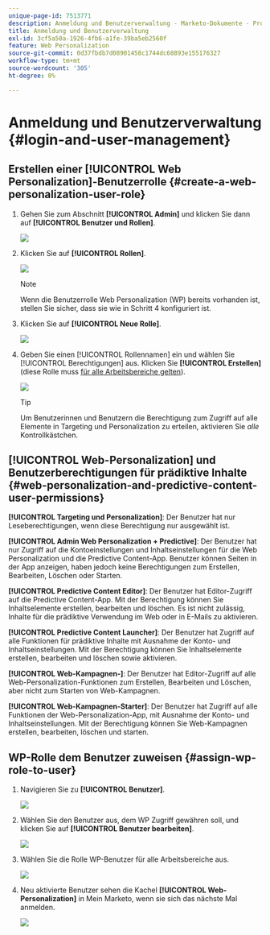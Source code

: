 ```yaml
---
unique-page-id: 7513771
description: Anmeldung und Benutzerverwaltung - Marketo-Dokumente - Produktdokumentation
title: Anmeldung und Benutzerverwaltung
exl-id: 3cf5a50a-1926-4fb6-a1fe-39ba5eb2560f
feature: Web Personalization
source-git-commit: 0d37fbdb7d08901458c1744dc68893e155176327
workflow-type: tm+mt
source-wordcount: '305'
ht-degree: 0%

---
```


# Anmeldung und Benutzerverwaltung {#login-and-user-management}

## Erstellen einer [!UICONTROL Web Personalization]-Benutzerrolle {#create-a-web-personalization-user-role}

1. Gehen Sie zum Abschnitt **[!UICONTROL Admin]** und klicken Sie dann auf **[!UICONTROL Benutzer und Rollen]**.

   ![](assets/image2015-4-28-19-3a50-3a49.png)

1. Klicken Sie auf **[!UICONTROL Rollen]**.

   ![](assets/image2015-4-28-19-3a57-3a58.png)

   >[!NOTE]
   >
   >Wenn die Benutzerrolle Web Personalization (WP) bereits vorhanden ist, stellen Sie sicher, dass sie wie in Schritt 4 konfiguriert ist.

1. Klicken Sie auf **[!UICONTROL Neue Rolle]**.

   ![](assets/three-1.png)

1. Geben Sie einen [!UICONTROL Rollennamen] ein und wählen Sie [!UICONTROL Berechtigungen] aus. Klicken Sie **[!UICONTROL Erstellen]** (diese Rolle muss [für alle Arbeitsbereiche gelten](/help/marketo/product-docs/administration/users-and-roles/managing-marketo-users.md)).

   ![](assets/four.png)

   >[!TIP]
   >
   >Um Benutzerinnen und Benutzern die Berechtigung zum Zugriff auf alle Elemente in Targeting und Personalization zu erteilen, aktivieren Sie _alle_ Kontrollkästchen.

## [!UICONTROL Web-Personalization] und Benutzerberechtigungen für prädiktive Inhalte {#web-personalization-and-predictive-content-user-permissions}

**[!UICONTROL Targeting und Personalization]**: Der Benutzer hat nur Leseberechtigungen, wenn diese Berechtigung nur ausgewählt ist.

**[!UICONTROL Admin Web Personalization + Predictive]**: Der Benutzer hat nur Zugriff auf die Kontoeinstellungen und Inhaltseinstellungen für die Web Personalization und die Predictive Content-App. Benutzer können Seiten in der App anzeigen, haben jedoch keine Berechtigungen zum Erstellen, Bearbeiten, Löschen oder Starten.

**[!UICONTROL Predictive Content Editor]**: Der Benutzer hat Editor-Zugriff auf die Predictive Content-App. Mit der Berechtigung können Sie Inhaltselemente erstellen, bearbeiten und löschen. Es ist nicht zulässig, Inhalte für die prädiktive Verwendung im Web oder in E-Mails zu aktivieren.

**[!UICONTROL Predictive Content Launcher]**: Der Benutzer hat Zugriff auf alle Funktionen für prädiktive Inhalte mit Ausnahme der Konto- und Inhaltseinstellungen. Mit der Berechtigung können Sie Inhaltselemente erstellen, bearbeiten und löschen sowie aktivieren.

**[!UICONTROL Web-Kampagnen-]**: Der Benutzer hat Editor-Zugriff auf alle Web-Personalization-Funktionen zum Erstellen, Bearbeiten und Löschen, aber nicht zum Starten von Web-Kampagnen.

**[!UICONTROL Web-Kampagnen-Starter]**: Der Benutzer hat Zugriff auf alle Funktionen der Web-Personalization-App, mit Ausnahme der Konto- und Inhaltseinstellungen. Mit der Berechtigung können Sie Web-Kampagnen erstellen, bearbeiten, löschen und starten.

## WP-Rolle dem Benutzer zuweisen {#assign-wp-role-to-user}

1. Navigieren Sie zu **[!UICONTROL Benutzer]**.

   ![](assets/image2015-4-29-11-3a31-3a3.png)

1. Wählen Sie den Benutzer aus, dem WP Zugriff gewähren soll, und klicken Sie auf **[!UICONTROL Benutzer bearbeiten]**.

   ![](assets/image2015-4-29-11-3a38-3a46.png)

1. Wählen Sie die Rolle WP-Benutzer für alle Arbeitsbereiche aus.

   ![](assets/seven.png)

1. Neu aktivierte Benutzer sehen die Kachel **[!UICONTROL Web-Personalization]** in Mein Marketo, wenn sie sich das nächste Mal anmelden.

   ![](assets/eight.png)
